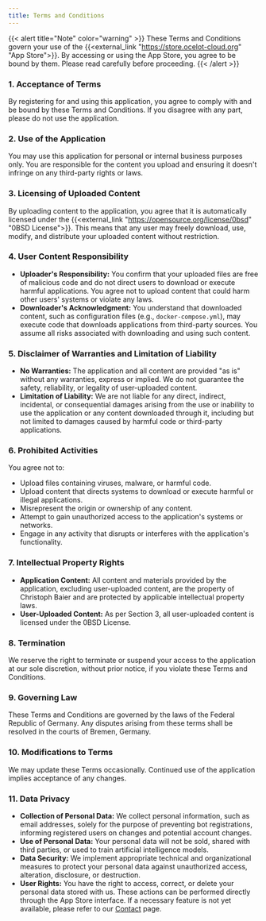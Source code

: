 ```yaml
---
title: Terms and Conditions
---
```


{{< alert title="Note" color="warning" >}}
These Terms and Conditions govern your use of the {{<external_link "https://store.ocelot-cloud.org" "App Store">}}. By accessing or using the App Store, you agree to be bound by them. Please read carefully before proceeding.
{{< /alert >}}

### 1. Acceptance of Terms
By registering for and using this application, you agree to comply with and be bound by these Terms and Conditions. If you disagree with any part, please do not use the application.

### 2. Use of the Application
You may use this application for personal or internal business purposes only. You are responsible for the content you upload and ensuring it doesn't infringe on any third-party rights or laws.

### 3. Licensing of Uploaded Content
By uploading content to the application, you agree that it is automatically licensed under the {{<external_link "https://opensource.org/license/0bsd" "0BSD License">}}. This means that any user may freely download, use, modify, and distribute your uploaded content without restriction.

### 4. User Content Responsibility
- **Uploader's Responsibility:** You confirm that your uploaded files are free of malicious code and do not direct users to download or execute harmful applications. You agree not to upload content that could harm other users' systems or violate any laws.
- **Downloader's Acknowledgment:** You understand that downloaded content, such as configuration files (e.g., `docker-compose.yml`), may execute code that downloads applications from third-party sources. You assume all risks associated with downloading and using such content.

### 5. Disclaimer of Warranties and Limitation of Liability
- **No Warranties:** The application and all content are provided "as is" without any warranties, express or implied. We do not guarantee the safety, reliability, or legality of user-uploaded content.
- **Limitation of Liability:** We are not liable for any direct, indirect, incidental, or consequential damages arising from the use or inability to use the application or any content downloaded through it, including but not limited to damages caused by harmful code or third-party applications.

### 6. Prohibited Activities
You agree not to:
- Upload files containing viruses, malware, or harmful code.
- Upload content that directs systems to download or execute harmful or illegal applications.
- Misrepresent the origin or ownership of any content.
- Attempt to gain unauthorized access to the application's systems or networks.
- Engage in any activity that disrupts or interferes with the application's functionality.

### 7. Intellectual Property Rights
- **Application Content:** All content and materials provided by the application, excluding user-uploaded content, are the property of Christoph Baier and are protected by applicable intellectual property laws.
- **User-Uploaded Content:** As per Section 3, all user-uploaded content is licensed under the 0BSD License.

### 8. Termination
We reserve the right to terminate or suspend your access to the application at our sole discretion, without prior notice, if you violate these Terms and Conditions.

### 9. Governing Law
These Terms and Conditions are governed by the laws of the Federal Republic of Germany. Any disputes arising from these terms shall be resolved in the courts of Bremen, Germany.

### 10. Modifications to Terms
We may update these Terms occasionally. Continued use of the application implies acceptance of any changes.

### 11. Data Privacy
- **Collection of Personal Data:** We collect personal information, such as email addresses, solely for the purpose of preventing bot registrations, informing registered users on changes and potential account changes.
- **Use of Personal Data:** Your personal data will not be sold, shared with third parties, or used to train artificial intelligence models.
- **Data Security:** We implement appropriate technical and organizational measures to protect your personal data against unauthorized access, alteration, disclosure, or destruction.
- **User Rights:** You have the right to access, correct, or delete your personal data stored with us. These actions can be performed directly through the App Store interface. If a necessary feature is not yet available, please refer to our [Contact](/docs/contact) page.
